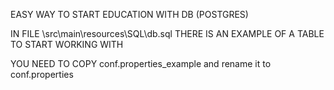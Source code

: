 EASY WAY TO START EDUCATION WITH DB (POSTGRES)

IN FILE \src\main\resources\SQL\db.sql THERE IS AN EXAMPLE OF A TABLE TO START WORKING WITH

YOU NEED TO COPY conf.properties_example and rename it to conf.properties
